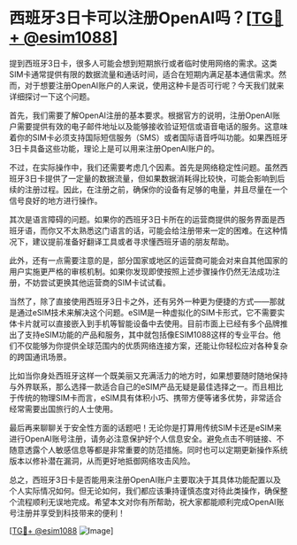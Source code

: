 # 西班牙3日卡可以注册OpenAI吗？[[TG💪+ @esim1088](https://t.me/s/esim1088)]

提到西班牙3日卡，很多人可能会想到短期旅行或者临时使用网络的需求。这类SIM卡通常提供有限的数据流量和通话时间，适合在短期内满足基本通信需求。然而，对于想要注册OpenAI账户的人来说，使用这种卡是否可行呢？今天我们就来详细探讨一下这个问题。

首先，我们需要了解OpenAI注册的基本要求。根据官方的说明，注册OpenAI账户需要提供有效的电子邮件地址以及能够接收验证短信或语音电话的服务。这意味着你的SIM卡必须支持国际短信服务（SMS）或者国际语音呼叫功能。如果西班牙3日卡具备这些功能，理论上是可以用来注册OpenAI账户的。

不过，在实际操作中，我们还需要考虑几个因素。首先是网络稳定性问题。虽然西班牙3日卡提供了一定量的数据流量，但如果数据消耗得比较快，可能会影响到后续的注册过程。因此，在注册之前，确保你的设备有足够的电量，并且尽量在一个信号良好的地方进行操作。

其次是语言障碍的问题。如果你的西班牙3日卡所在的运营商提供的服务界面是西班牙语，而你又不太熟悉这门语言的话，可能会给注册带来一定的困难。在这种情况下，建议提前准备好翻译工具或者寻求懂西班牙语的朋友帮助。

此外，还有一点需要注意的是，部分国家或地区的运营商可能会对来自其他国家的用户实施更严格的审核机制。如果你发现即使按照上述步骤操作仍然无法成功注册，不妨尝试更换其他运营商的SIM卡试试看。

当然了，除了直接使用西班牙3日卡之外，还有另外一种更为便捷的方式——那就是通过eSIM技术来解决这个问题。eSIM是一种虚拟化的SIM卡形式，它不需要实体卡片就可以直接嵌入到手机等智能设备中去使用。目前市面上已经有多个品牌推出了支持eSIM功能的产品和服务，其中就包括像ESIM1088这样的专业平台。他们不仅能够为你提供全球范围内的优质网络连接方案，还能让你轻松应对各种复杂的跨国通讯场景。

比如当你身处西班牙这样一个既美丽又充满活力的地方时，如果想要随时随地保持与外界联系，那么选择一款适合自己的eSIM产品无疑是最佳选择之一。而且相比于传统的物理SIM卡而言，eSIM具有体积小巧、携带方便等诸多优势，非常适合经常需要出国旅行的人士使用。

最后再来聊聊关于安全性方面的话题吧！无论你是打算用传统SIM卡还是eSIM来进行OpenAI账号注册，请务必注意保护好个人信息安全。避免点击不明链接、不随意透露个人敏感信息等都是非常重要的防范措施。同时也可以定期更新操作系统版本以修补潜在漏洞，从而更好地抵御网络攻击风险。

总之，西班牙3日卡是否能用来注册OpenAI账户主要取决于其具体功能配置以及个人实际情况如何。但无论如何，我们都应该秉持谨慎态度对待此类操作，确保整个流程顺利无误地完成。希望本文对你有所帮助，祝大家都能顺利完成OpenAI账号注册并享受到科技带来的便利！

[[TG💪+ @esim1088](https://t.me/s/esim1088) ![Image](https://i.postimg.cc/4NQfJmqS/Snipaste-2025-05-13-00-14-12.png)]